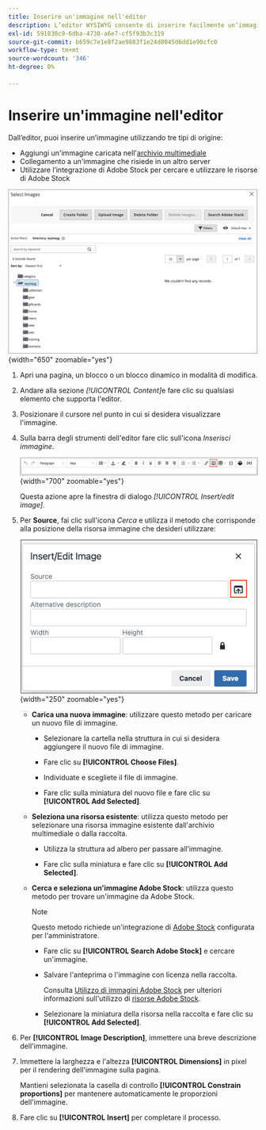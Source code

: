 ```yaml
---
title: Inserire un'immagine nell'editor
description: L’editor WYSIWYG consente di inserire facilmente un’immagine dall’archivio multimediale, di creare un collegamento a un’immagine che si trova su un altro server o di utilizzare le risorse di Adobe Stock.
exl-id: 591830c9-6dba-4738-a6e7-cf5f93b3c319
source-git-commit: b659c7e1e8f2ae9883f1e24d8045d6dd1e90cfc0
workflow-type: tm+mt
source-wordcount: '346'
ht-degree: 0%

---
```


# Inserire un&#39;immagine nell&#39;editor

Dall’editor, puoi inserire un’immagine utilizzando tre tipi di origine:

- Aggiungi un&#39;immagine caricata nell&#39;[archivio multimediale](media-storage.md)
- Collegamento a un&#39;immagine che risiede in un altro server
- Utilizzare l’integrazione di Adobe Stock per cercare e utilizzare le risorse di Adobe Stock

![Archiviazione file multimediali](./assets/media-storage.png){width="650" zoomable="yes"}

1. Apri una pagina, un blocco o un blocco dinamico in modalità di modifica.

1. Andare alla sezione _[!UICONTROL Content]_&#x200B;e fare clic su qualsiasi elemento che supporta l&#39;editor.

1. Posizionare il cursore nel punto in cui si desidera visualizzare l&#39;immagine.

1. Sulla barra degli strumenti dell&#39;editor fare clic sull&#39;icona _Inserisci immagine_.

   ![Icona Inserisci immagine](./assets/editor-toolbar-image-button.png){width="700" zoomable="yes"}

   Questa azione apre la finestra di dialogo _[!UICONTROL Insert/edit image]_.

1. Per **Source**, fai clic sull&#39;icona _Cerca_ e utilizza il metodo che corrisponde alla posizione della risorsa immagine che desideri utilizzare:

   ![Selezione dell&#39;icona di ricerca](./assets/editor-dialog-insert-image.png){width="250" zoomable="yes"}

   - **Carica una nuova immagine**: utilizzare questo metodo per caricare un nuovo file di immagine.

      - Selezionare la cartella nella struttura in cui si desidera aggiungere il nuovo file di immagine.

      - Fare clic su **[!UICONTROL Choose Files]**.

      - Individuate e scegliete il file di immagine.

      - Fare clic sulla miniatura del nuovo file e fare clic su **[!UICONTROL Add Selected]**.

   - **Seleziona una risorsa esistente**: utilizza questo metodo per selezionare una risorsa immagine esistente dall&#39;archivio multimediale o dalla raccolta.

      - Utilizza la struttura ad albero per passare all’immagine.

      - Fare clic sulla miniatura e fare clic su **[!UICONTROL Add Selected]**.

   - **Cerca e seleziona un&#39;immagine Adobe Stock**: utilizza questo metodo per trovare un&#39;immagine da Adobe Stock.

     >[!NOTE]
     >
     >Questo metodo richiede un&#39;integrazione di [Adobe Stock](adobe-stock.md) configurata per l&#39;amministratore.

      - Fare clic su **[!UICONTROL Search Adobe Stock]** e cercare un&#39;immagine.

      - Salvare l&#39;anteprima o l&#39;immagine con licenza nella raccolta.

        Consulta [Utilizzo di immagini Adobe Stock](adobe-stock-manage.md) per ulteriori informazioni sull&#39;utilizzo di [risorse Adobe Stock](https://stock.adobe.com).

      - Selezionare la miniatura della risorsa nella raccolta e fare clic su **[!UICONTROL Add Selected]**.

1. Per **[!UICONTROL Image Description]**, immettere una breve descrizione dell&#39;immagine.

1. Immettere la larghezza e l&#39;altezza **[!UICONTROL Dimensions]** in pixel per il rendering dell&#39;immagine sulla pagina.

   Mantieni selezionata la casella di controllo **[!UICONTROL Constrain proportions]** per mantenere automaticamente le proporzioni dell&#39;immagine.

1. Fare clic su **[!UICONTROL Insert]** per completare il processo.
